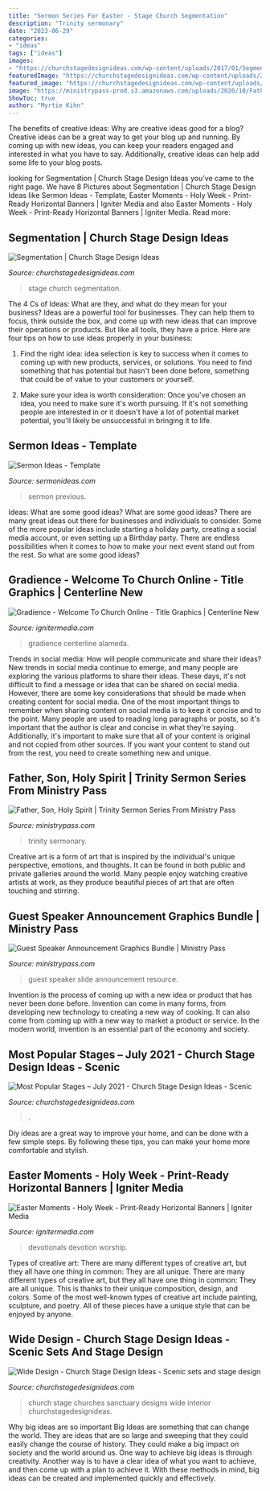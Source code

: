 ```yaml
---
title: "Sermon Series For Easter - Stage Church Segmentation"
description: "Trinity sermonary"
date: "2023-06-29"
categories:
- "ideas"
tags: ["ideas"]
images:
- "https://churchstagedesignideas.com/wp-content/uploads/2017/01/Segmentation-Stage-design.jpg"
featuredImage: "https://churchstagedesignideas.com/wp-content/uploads/2017/01/Segmentation-Stage-design.jpg"
featured_image: "https://churchstagedesignideas.com/wp-content/uploads/2017/01/Segmentation-Stage-design.jpg"
image: "https://ministrypass-prod.s3.amazonaws.com/uploads/2020/10/Father-Son-Holy-Spirit-Trinity-Sermon-Series.jpg"
ShowToc: true
author: "Myrtie Kihn"
---
```



The benefits of creative ideas: Why are creative ideas good for a blog?
Creative ideas can be a great way to get your blog up and running. By coming up with new ideas, you can keep your readers engaged and interested in what you have to say. Additionally, creative ideas can help add some life to your blog posts.

	

		
looking for Segmentation | Church Stage Design Ideas you've came to the right page. We have 8 Pictures about Segmentation | Church Stage Design Ideas like Sermon Ideas - Template, Easter Moments - Holy Week - Print-Ready Horizontal Banners | Igniter Media and also Easter Moments - Holy Week - Print-Ready Horizontal Banners | Igniter Media. Read more:
		
    
## Segmentation | Church Stage Design Ideas

<img loading=lazy src="https://churchstagedesignideas.com/wp-content/uploads/2017/01/Segmentation-Stage-design.jpg" onerror="this.onerror=null;this.src='https://tse3.mm.bing.net/th?id=OIP.7JmIiSPa_Nte1FkDmlTzuQHaDM&amp;pid=15.1';" alt="Segmentation | Church Stage Design Ideas">

_Source: churchstagedesignideas.com_

>stage church segmentation. 

	

The 4 Cs of Ideas: What are they, and what do they mean for your business?
Ideas are a powerful tool for businesses. They can help them to focus, think outside the box, and come up with new ideas that can improve their operations or products. But like all tools, they have a price. Here are four tips on how to use ideas properly in your business:
1. Find the right idea: idea selection is key to success when it comes to coming up with new products, services, or solutions. You need to find something that has potential but hasn't been done before, something that could be of value to your customers or yourself.

2. Make sure your idea is worth consideration: Once you've chosen an idea, you need to make sure it's worth pursuing. If it's not something people are interested in or it doesn't have a lot of potential market potential, you'll likely be unsuccessful in bringing it to life.

    
## Sermon Ideas - Template

<img loading=lazy src="https://sermonideas.com/catalog/thumbnail/th_f345911c-c3a9-4.jpg" onerror="this.onerror=null;this.src='https://tse2.mm.bing.net/th?id=OIP.yFJIW1OtxBqE_YouCSuqJgAAAA&amp;pid=15.1';" alt="Sermon Ideas - Template">

_Source: sermonideas.com_

>sermon previous. 

	

Ideas: What are some good ideas?
What are some good ideas?
There are many great ideas out there for businesses and individuals to consider. Some of the more popular ideas include starting a holiday party, creating a social media account, or even setting up a Birthday party. There are endless possibilities when it comes to how to make your next event stand out from the rest. So what are some good ideas?

    
## Gradience - Welcome To Church Online - Title Graphics | Centerline New

<img loading=lazy src="https://assets.ignitermedia.com/products/60721-gradience-welcome-to-church-online/preview/image" onerror="this.onerror=null;this.src='https://tse2.mm.bing.net/th?id=OIP.cem8Nb5Af3FwKybcwLl1MgHaEK&amp;pid=15.1';" alt="Gradience - Welcome To Church Online - Title Graphics | Centerline New">

_Source: ignitermedia.com_

>gradience centerline alameda. 

	

Trends in social media: How will people communicate and share their ideas?
New trends in social media continue to emerge, and many people are exploring the various platforms to share their ideas. These days, it's not difficult to find a message or idea that can be shared on social media. However, there are some key considerations that should be made when creating content for social media. 
One of the most important things to remember when sharing content on social media is to keep it concise and to the point. Many people are used to reading long paragraphs or posts, so it's important that the author is clear and concise in what they're saying. Additionally, it's important to make sure that all of your content is original and not copied from other sources. If you want your content to stand out from the rest, you need to create something new and unique.

    
## Father, Son, Holy Spirit | Trinity Sermon Series From Ministry Pass

<img loading=lazy src="https://ministrypass-prod.s3.amazonaws.com/uploads/2020/10/Father-Son-Holy-Spirit-Trinity-Sermon-Series.jpg" onerror="this.onerror=null;this.src='https://tse1.mm.bing.net/th?id=OIP.8Ab0bJ_nuDKbhL4bGgNGdwHaEL&amp;pid=15.1';" alt="Father, Son, Holy Spirit | Trinity Sermon Series From Ministry Pass">

_Source: ministrypass.com_

>trinity sermonary. 

	

Creative art is a form of art that is inspired by the individual's unique perspective, emotions, and thoughts. It can be found in both public and private galleries around the world. Many people enjoy watching creative artists at work, as they produce beautiful pieces of art that are often touching and stirring.

    
## Guest Speaker Announcement Graphics Bundle | Ministry Pass

<img loading=lazy src="https://ministrypass-prod.s3.amazonaws.com/uploads/2020/04/Guest-Speaker-Contemporary_Low-Res-Web-Slide.jpg" onerror="this.onerror=null;this.src='https://tse3.mm.bing.net/th?id=OIP.aBUoEoDg_w1jdgeJTS45zAHaEL&amp;pid=15.1';" alt="Guest Speaker Announcement Graphics Bundle | Ministry Pass">

_Source: ministrypass.com_

>guest speaker slide announcement resource. 

	

Invention is the process of coming up with a new idea or product that has never been done before. Invention can come in many forms, from developing new technology to creating a new way of cooking. It can also come from coming up with a new way to market a product or service. In the modern world, invention is an essential part of the economy and society.

    
## Most Popular Stages – July 2021 - Church Stage Design Ideas - Scenic

<img loading=lazy src="https://churchstagedesignideas.com/wp-content/uploads/2021/08/most-popular-stage-designs.jpg" onerror="this.onerror=null;this.src='https://tse2.mm.bing.net/th?id=OIP.6twk0We_2TnSYG-66jcV7AHaDs&amp;pid=15.1';" alt="Most Popular Stages – July 2021 - Church Stage Design Ideas - Scenic">

_Source: churchstagedesignideas.com_

>. 

	

Diy ideas are a great way to improve your home, and can be done with a few simple steps. By following these tips, you can make your home more comfortable and stylish.

    
## Easter Moments - Holy Week - Print-Ready Horizontal Banners | Igniter Media

<img loading=lazy src="https://assets.ignitermedia.com/products/46416-easter-moments-holy-week/preview/image" onerror="this.onerror=null;this.src='https://tse3.mm.bing.net/th?id=OIP.h-LcaEK5WvRN5uDVt_AjSgHaDt&amp;pid=15.1';" alt="Easter Moments - Holy Week - Print-Ready Horizontal Banners | Igniter Media">

_Source: ignitermedia.com_

>devotionals devotion worship. 

	

Types of creative art: There are many different types of creative art, but they all have one thing in common: They are all unique.
There are many different types of creative art, but they all have one thing in common: They are all unique. This is thanks to their unique composition, design, and colors. Some of the most well-known types of creative art include painting, sculpture, and poetry. All of these pieces have a unique style that can be enjoyed by anyone.

    
## Wide Design - Church Stage Design Ideas - Scenic Sets And Stage Design

<img loading=lazy src="https://churchstagedesignideas.com/wp-content/uploads/2011/09/Wide-Design.jpg" onerror="this.onerror=null;this.src='https://tse4.mm.bing.net/th?id=OIP.Sw9YseY4Z9oc8ovBQlHCsAHaC4&amp;pid=15.1';" alt="Wide Design - Church Stage Design Ideas - Scenic sets and stage design">

_Source: churchstagedesignideas.com_

>church stage churches sanctuary designs wide interior churchstagedesignideas. 

	

Why big ideas are so important
Big Ideas are something that can change the world. They are ideas that are so large and sweeping that they could easily change the course of history. They could make a big impact on society and the world around us. One way to achieve big ideas is through creativity. Another way is to have a clear idea of what you want to achieve, and then come up with a plan to achieve it. With these methods in mind, big ideas can be created and implemented quickly and effectively.

